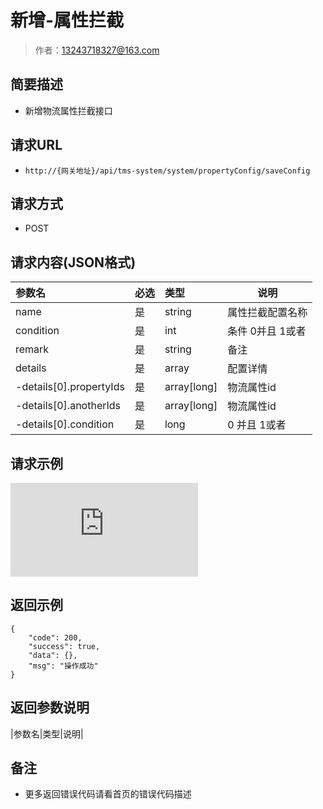 # 新增-属性拦截

> 作者：13243718327@163.com

## 简要描述

- 新增物流属性拦截接口

## 请求URL
- `http://{网关地址}/api/tms-system/system/propertyConfig/saveConfig `
  
## 请求方式
- POST 

## 请求内容(JSON格式)

|参数名|必选|类型|说明|
|:----    |:---|:----- |-----   |
|name |是  |string |属性拦截配置名称   |
|condition |是  |int | 条件 0并且 1或者    |
|remark     |是  |string | 备注    |
|details     |是  |array | 配置详情    |
|-details[0].propertyIds     |是  |array[long] | 物流属性id    |
|-details[0].anotherIds     |是  |array[long] | 物流属性id    |
|-details[0].condition     |是  |long | 0 并且 1或者    |

## 请求示例
![](http://showdoc.zehui.local/server/index.php?s=/api/attachment/visitFile/sign/3622c5aad32071971b2ab39b24f27265&showdoc=.jpg)
## 返回示例 

``` 
{
    "code": 200,
    "success": true,
    "data": {},
    "msg": "操作成功"
}
```

## 返回参数说明 

|参数名|类型|说明|

## 备注 

- 更多返回错误代码请看首页的错误代码描述